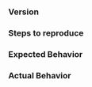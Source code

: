 <!--
Thank you for contributing!

Usage questions
======================
The issue tracker isn't the best place for usage questions. This format is not well-suited for Q&A, and questions here don't have as much visibility as they do elsewhere. Before you ask a question, here are some resources to get help first:

- Read the docs: https://github.com/ericgio/react-bootstrap-typeahead/tree/master/docs
- Try the examples: http://ericgio.github.io/react-bootstrap-typeahead/
- Look for/ask questions on StackOverflow: https://stackoverflow.com/questions/ask?tags=react-bootstrap-typeahead


Feature requests
=======================
Remove the bug template below and provide thoughtful commentary *and code samples* on what this feature means for your product. What will it allow you to do that you can't do today? How will it make current work-arounds straightforward? What potential bugs and edge cases does it help to avoid? etc.


Bug reports
======================
For bug reports, please fill out the template below.
-->

<!-- BUG TEMPLATE -->
### Version

### Steps to reproduce

### Expected Behavior

### Actual Behavior
